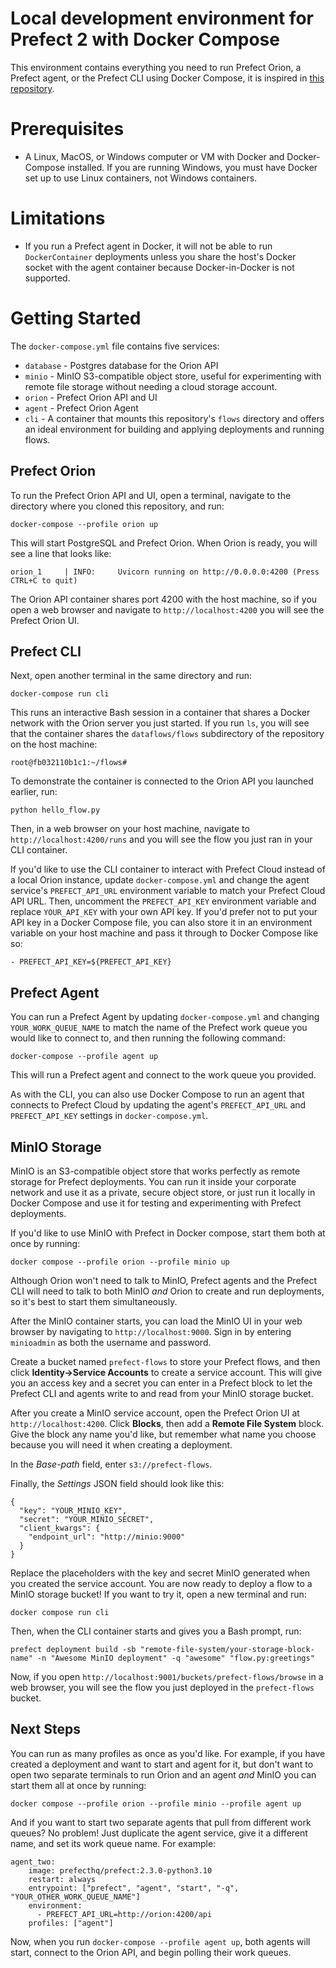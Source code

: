 # Local development environment for Prefect 2 with Docker Compose

This environment contains everything you need to run Prefect Orion, a Prefect agent, or the Prefect CLI using Docker Compose, it is inspired in [this repository](https://github.com/rpeden/prefect-docker-compose).

# Prerequisites

* A Linux, MacOS, or Windows computer or VM with Docker and Docker-Compose installed. If you are running Windows, you must have Docker set up to use Linux containers, not Windows containers.

# Limitations

* If you run a Prefect agent in Docker, it will not be able to run `DockerContainer` deployments unless you share the host's Docker socket with the agent container because Docker-in-Docker is not supported.

# Getting Started

The `docker-compose.yml` file contains five services:
* `database` - Postgres database for the Orion API
* `minio` - MinIO S3-compatible object store, useful for experimenting with remote file storage without needing a cloud storage account.
* `orion` - Prefect Orion API and UI
* `agent` - Prefect Orion Agent
* `cli` - A container that mounts this repository's `flows` directory and offers an ideal environment for building and applying deployments and running flows.

## Prefect Orion
To run the Prefect Orion API and UI, open a terminal, navigate to the directory where you cloned this repository, and run:

```
docker-compose --profile orion up
```

This will start PostgreSQL and Prefect Orion. When Orion is ready, you will see a line that looks like:

```
orion_1     | INFO:     Uvicorn running on http://0.0.0.0:4200 (Press CTRL+C to quit)
```

The Orion API container shares port 4200 with the host machine, so if you open a web browser and navigate to `http://localhost:4200` you will see the Prefect Orion UI.

## Prefect CLI

Next, open another terminal in the same directory and run:

```
docker-compose run cli
```

This runs an interactive Bash session in a container that shares a Docker network with the Orion server you just started. If you run `ls`, you will see that the container shares the `dataflows/flows` subdirectory of the repository on the host machine:

```
root@fb032110b1c1:~/flows#
```

To demonstrate the container is connected to the Orion API you launched earlier, run:

```
python hello_flow.py
```

Then, in a web browser on your host machine, navigate to `http://localhost:4200/runs` and you will see the flow you just ran in your CLI container.

If you'd like to use the CLI container to interact with Prefect Cloud instead of a local Orion instance, update `docker-compose.yml` and change the agent service's `PREFECT_API_URL` environment variable to match your Prefect Cloud API URL. Then, uncomment the `PREFECT_API_KEY` environment variable and replace `YOUR_API_KEY` with your own API key. If you'd prefer not to put your API key in a Docker Compose file, you can also store it in an environment variable on your host machine and pass it through to Docker Compose like so:

```
- PREFECT_API_KEY=${PREFECT_API_KEY}
```

## Prefect Agent

You can run a Prefect Agent by updating `docker-compose.yml` and changing `YOUR_WORK_QUEUE_NAME` to match the name of the Prefect work queue you would like to connect to, and then running the following command:

```
docker-compose --profile agent up
```

This will run a Prefect agent and connect to the work queue you provided.

As with the CLI, you can also use Docker Compose to run an agent that connects to Prefect Cloud by updating the agent's `PREFECT_API_URL` and `PREFECT_API_KEY` settings in `docker-compose.yml`.

## MinIO Storage

MinIO is an S3-compatible object store that works perfectly as remote storage for Prefect deployments. You can run it inside your corporate network and use it as a private, secure object store, or just run it locally in Docker Compose and use it for testing and experimenting with Prefect deployments.

If you'd like to use MinIO with Prefect in Docker compose, start them both at once by running:

```
docker compose --profile orion --profile minio up
```

Although Orion won't need to talk to MinIO, Prefect agents and the Prefect CLI will need to talk to both MinIO _and_ Orion to create and run deployments, so it's best to start them simultaneously.

After the MinIO container starts, you can load the MinIO UI in your web browser by navigating to `http://localhost:9000`. Sign in by entering `minioadmin` as both the username and password.

Create a bucket named `prefect-flows` to store your Prefect flows, and then click **Identity->Service Accounts** to create a service account. This will give you an access key and a secret you can enter in a Prefect block to let the Prefect CLI and agents write to and read from your MinIO storage bucket.

After you create a MinIO service account, open the Prefect Orion UI at `http://localhost:4200`. Click **Blocks**, then add a **Remote File System** block. Give the block any name you'd like, but remember what name you choose because you will need it when creating a deployment.

In the *Base-path* field, enter `s3://prefect-flows`.

Finally, the *Settings* JSON field should look like this:

```
{
  "key": "YOUR_MINIO_KEY",
  "secret": "YOUR_MINIO_SECRET",
  "client_kwargs": {
    "endpoint_url": "http://minio:9000"
  }
}
```
Replace the placeholders with the key and secret MinIO generated when you created the service account. You are now ready to deploy a flow to a MinIO storage bucket! If you want to try it, open a new terminal and run:

```
docker compose run cli
```

Then, when the CLI container starts and gives you a Bash prompt, run:

```
prefect deployment build -sb "remote-file-system/your-storage-block-name" -n "Awesome MinIO deployment" -q "awesome" "flow.py:greetings"
```

Now, if you open `http://localhost:9001/buckets/prefect-flows/browse` in a web browser, you will see the flow you just deployed in the `prefect-flows` bucket.

## Next Steps

You can run as many profiles as once as you'd like. For example, if you have created a deployment and want to start and agent for it, but don't want to open two separate terminals to run Orion and an agent *and* MinIO you can start them all at once by running:

```
docker compose --profile orion --profile minio --profile agent up
```

And if you want to start two separate agents that pull from different work queues? No problem! Just duplicate the agent service, give it a different name, and set its work queue name. For example:

```
agent_two:
    image: prefecthq/prefect:2.3.0-python3.10
    restart: always
    entrypoint: ["prefect", "agent", "start", "-q", "YOUR_OTHER_WORK_QUEUE_NAME"]
    environment:
      - PREFECT_API_URL=http://orion:4200/api
    profiles: ["agent"]
```

Now, when you run `docker-compose --profile agent up`, both agents will start, connect to the Orion API, and begin polling their work queues.